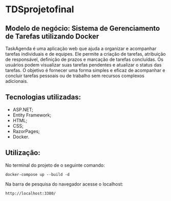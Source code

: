 # TDSprojetofinal

## Modelo de negócio: Sistema de Gerenciamento de Tarefas utilizando Docker

TaskAgenda é uma aplicação web que ajuda a organizar e acompanhar tarefas individuais e de equipes. Ele permite a criação de tarefas, atribuição de responsável, definição de prazos e marcação de tarefas concluídas. Os usuários podem visualizar suas tarefas pendentes e atualizar o status das tarefas. O objetivo é fornecer uma forma simples e eficaz de acompanhar e concluir tarefas pessoais ou de trabalho sem recursos complexos adicionais.

## Tecnologias utilizadas:

* ASP.NET;
* Entity Framework;
* HTML;
* CSS;
* RazorPages; 
* Docker.


## Utilização:
No terminal do projeto de o seguinte comando:
``` 
docker-compose up --build -d
 ```

Na barra de pesquisa do navegador acesse o localhost:
```
http://localhost:3380/
 ```
